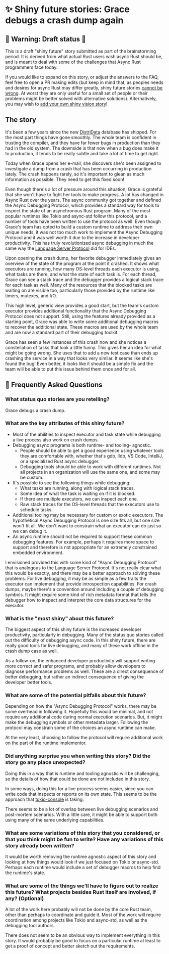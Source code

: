 # ✨ Shiny future stories: Grace debugs a crash dump again

## 🚧 Warning: Draft status 🚧

This is a draft "shiny future" story submitted as part of the brainstorming period. It is derived from what actual Rust users wish async Rust should be, and is meant to deal with some of the challenges that Async Rust programmers face today.

If you would like to expand on this story, or adjust the answers to the FAQ, feel free to open a PR making edits (but keep in mind that, as peoples needs and desires for async Rust may differ greatly, shiny future stories [cannot be wrong]. At worst they are only useful for a small set of people or their problems might be better solved with alternative solutions). Alternatively, you may wish to [add your own shiny vision story][htvsq]!

## The story

It's been a few years since the new [DistriData] database has shipped. For the most part things have gone smoothly. The whole team is confident in trusting the compiler, and they have far fewer bugs in production than they had in the old system. The downside is that now when a bug does make it to production, it tends to be really subtle and take a lot of time to get right.

Today when Grace opens her e-mail, she discovers she's been assigned to investigate a dump from a crash that has been occurring in production lately. The crash happens rarely, so it's important to glean as much information as possible. They need to get this fixed soon!

Even though there's a lot of pressure around this situation, Grace is grateful that she won't have to fight her tools to make progress. A lot has changed in Async Rust over the years. The async community got together and defined the Async Debugging Protocol, which provides a standard way for tools to inspect the state of an asynchronous Rust program. Many of the most popular runtimes like Tokio and async-std follow this protocol, and a number of tools have been written to use the protocol as well. Even though Grace's team has opted to build a custom runtime to address their own unique needs, it was not too much work to implement the Async Debugging Protocol and it was well worth it due to the increase in developer productivity. This has truly revolutionized async debugging in much the same way the [Language Server Protocol] did for IDEs.

Upon opening the crash dump, her favorite debugger immediately gives an overview of the state of the program at the point it crashed. It shows what executors are running, how many OS-level threads each executor is using, what tasks are there, and what the state of each task is. For each thread, Grace can see a stack trace and the debugger provides a logical stack trace for each task as well. Many of the resources that the blocked tasks are waiting on are visible too, particularly those provided by the runtime like timers, mutexes, and I/O.

This high level, generic view provides a good start, but the team's custom executor provides additional functionality that the Async Debugging Protocol does not support. Still, using the features already provided as a starting point, Grace was able to write some additional debugging macros to recover the additional state. These macros are used by the whole team and are now a standard part of their debugging toolkit.

Grace has seen a few instances of this crash now and she notices a constellation of tasks that look a little funny. This gives her an idea for what might be going wrong. She uses that to add a new test case than ends up crashing the service in a way that looks very similar. It seems like she's found the bug! Even better, it looks like it should be a simple fix and the team will be able to put this issue behind them once and for all.

## 🤔 Frequently Asked Questions

### What status quo stories are you retelling?

Grace debugs a crash dump.

### What are the key attributes of this shiny future?

* Most of the abilities to inspect executor and task state while debugging a live process also work on crash dumps.
* Debugging async programs is both runtime- and tooling- agnostic.
    * People should be able to get a good experience using whatever tools they are comfortable with, whether that's gdb, lldb, VS Code, IntelliJ, or a specialized Rust async debugger.
    * Debugging tools should be able to work with different runtimes. Not all projects in an organization will use the same one, and some may be custom.
* It's possible to see the following things while debugging:
    * What tasks are running, along with logical stack traces.
    * Some idea of what the task is waiting on if it is blocked.
    * If there are multiple executors, we can inspect each one.
    * Raw stack traces for the OS-level threads that the executors use to schedule tasks.
* Additional tooling may be necessary for custom or exotic executors. The hypothetical Async Debugging Protocol is one size fits all, but one size won't fit all. We don't want to constrain what an executor can do just so we can debug it.
* An async runtime should not be required to support these common debugging features. For example, perhaps it requires more space to support and therefore is not appropriate for an extremely constrained embedded environment.

I envisioned provided this with some kind of "Async Debugging Protocol" that is analogous to the Language Server Protocol. It's not really clear what this would be exactly, and there may be a better approach to solving these problems. For live debugging, it may be as simple as a few traits the executor can implement that provide introspection capabilities. For crash dumps, maybe there's a convention around including a couple of debugging symbols. It might require some kind of rich metadata format that tells the debugger how to inspect and interpret the core data structures for the executor.

### What is the "most shiny" about this future? 


The biggest aspect of this shiny future is the increased developer productivity, particularly in debugging. Many of the status quo stories called out the difficulty of debugging async code. In this shiny future, there are really good tools for live debugging, and many of these work offline in the crash dump case as well.

As a follow-on, the enhanced developer productivity will support writing more correct and safer programs, and probably allow developers to diagnose performance problems as well. These are a direct consequence of better debugging, but rather an indirect consequence of giving the developer better tools.

### What are some of the potential pitfalls about this future?

Depending on how the "Async Debugging Protocol" works, there may be some overhead in following it. Hopefully this would be minimal, and not require any additional code during normal execution scenarios. But, it might make the debugging symbols or other metadata larger. Following the protocol may constrain some of the choices an async runtime can make.

At the very least, choosing to follow the protocol will require additional work on the part of the runtime implementor.

### Did anything surprise you when writing this story? Did the story go any place unexpected?

Doing this in a way that is runtime and tooling agnostic will be challenging, so the details of how that could be done are not included in this story.

In some ways, doing this for a live process seems easier, since you can write code that inspects or reports on its own state. This seems to be the approach that [tokio-console] is taking.

There seems to be a lot of overlap between live debugging scenarios and post-mortem scenarios. With a little care, it might be able to support both using many of the same underlying capabilities.

[tokio-console]: https://github.com/tokio-rs/console

### What are some variations of this story that you considered, or that you think might be fun to write? Have any variations of this story already been written?

It would be worth removing the runtime agnostic aspect of this story and looking at how things would look if we just focused on Tokio or async-std. Perhaps each runtime would include a set of debugger macros to help find the runtime's state.

### What are some of the things we'll have to figure out to realize this future? What projects besides Rust itself are involved, if any? (Optional)

A lot of the work here probably will not be done by the core Rust team, other than perhaps to coordinate and guide it. Most of the work will require coordination among projects like Tokio and async-std, as well as the debugging tool authors.

There does not seem to be an obvious way to implement everything in this story. It would probably be good to focus on a particular runtime at least to get a proof of concept and better sketch out the requirements.

[character]: ../characters.md
[comment]: ./comment.md
[status quo stories]: ./status_quo.md
[Alan]: ../characters/alan.md
[Grace]: ../characters/grace.md
[Niklaus]: ../characters/niklaus.md
[Barbara]: ../characters/barbara.md
[projects]: ../projects.md
[htvsq]: ../how_to_vision/shiny_future.md
[cannot be wrong]: ../how_to_vision/comment.md#comment-to-understand-or-improve-not-to-negate-or-dissuade
[DistriData]: ../projects/DistriData.md
[Language Server Protocol]: https://microsoft.github.io/language-server-protocol/